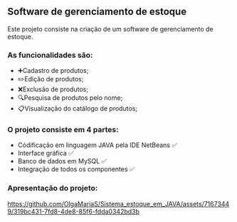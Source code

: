 ## Software de gerenciamento de estoque 
Este projeto consiste na criação de um software de gerenciamento de estoque.

### As funcionalidades são: 
- ➕Cadastro de produtos;
- ✏️Edição de produtos;
- ❌Exclusão de produtos;
- 🔍Pesquisa de produtos pelo nome;
- 📋Visualização do catálogo de produtos;

### O projeto consiste em 4 partes:
- Códificação em linguagem JAVA pela IDE NetBeans ✅
- Interface gráfica ✅
- Banco de dados em MySQL ✅
- Integração de todos os componentes ✅

### Apresentação do projeto:
https://github.com/OlgaMariaS/Sistema_estoque_em_JAVA/assets/71673449/319bc431-7fd8-4de8-85f6-fdda0342bd3b
